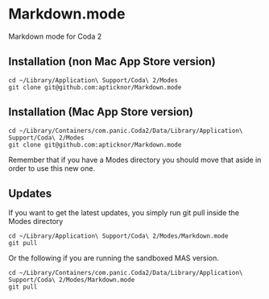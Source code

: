 Markdown.mode
===============

Markdown mode for Coda 2

## Installation (non Mac App Store version)

    cd ~/Library/Application\ Support/Coda\ 2/Modes
    git clone git@github.com:apticknor/Markdown.mode

## Installation (Mac App Store version)

    cd ~/Library/Containers/com.panic.Coda2/Data/Library/Application\ Support/Coda\ 2/Modes
    git clone git@github.com:apticknor/Markdown.mode

Remember that if you have a Modes directory you should move that aside in order to use
this new one.

## Updates

If you want to get the latest updates, you simply run git pull inside the Modes directory

    cd ~/Library/Application\ Support/Coda\ 2/Modes/Markdown.mode
    git pull

Or the following if you are running the sandboxed MAS version.

    cd ~/Library/Containers/com.panic.Coda2/Data/Library/Application\ Support/Coda\ 2/Modes/Markdown.mode
    git pull
